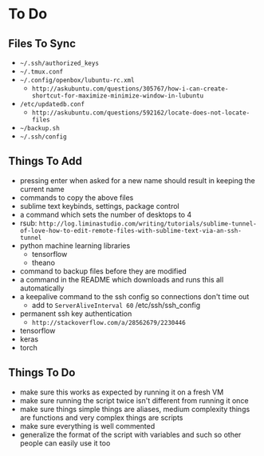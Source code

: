 To Do
=====

Files To Sync
-------------
 * `~/.ssh/authorized_keys`
 * `~/.tmux.conf`
 * `~/.config/openbox/lubuntu-rc.xml`
   * `http://askubuntu.com/questions/305767/how-i-can-create-shortcut-for-maximize-minimize-window-in-lubuntu`
 * `/etc/updatedb.conf`
   * `http://askubuntu.com/questions/592162/locate-does-not-locate-files`
 * `~/backup.sh`
 * `~/.ssh/config`

Things To Add
-------------
 * pressing enter when asked for a new name should result in keeping the current name
 * commands to copy the above files
 * sublime text keybinds, settings, package control
 * a command which sets the number of desktops to 4
 * rsub: `http://log.liminastudio.com/writing/tutorials/sublime-tunnel-of-love-how-to-edit-remote-files-with-sublime-text-via-an-ssh-tunnel`
 * python machine learning libraries
   * tensorflow
   * theano
 * command to backup files before they are modified
 * a command in the README which downloads and runs this all automatically
 * a keepalive command to the ssh config so connections don't time out
   * add to `ServerAliveInterval 60` /etc/ssh/ssh_config
 * permanent ssh key authentication
   * `http://stackoverflow.com/a/28562679/2230446`
 * tensorflow
 * keras
 * torch

Things To Do
------------
 * make sure this works as expected by running it on a fresh VM
 * make sure running the script twice isn't different from running it once
 * make sure things simple things are aliases, medium complexity things are functions and very complex things are scripts
 * make sure everything is well commented
 * generalize the format of the script with variables and such so other people can easily use it too

